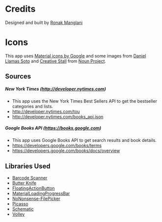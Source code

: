 # Credits
Designed and built by [Ronak Manglani][1]


# Icons
This app uses [Material icons by Google][2] and some images from [Daniel Llamas Soto][3] and [Creative Stall][4] from [Noun Project][5].


## Sources

##### New York Times (http://developer.nytimes.com)
* This app uses the New York Times Best Sellers API to get the bestseller categories and lists.
* http://developer.nytimes.com/tou
* http://developer.nytimes.com/books_api.json

##### Google Books API (https://books.google.com)
* This app uses Google Books API to get search results and book details.
* https://developers.google.com/books/terms
* https://developers.google.com/books/docs/overview


## Libraries Used
* [Barcode Scanner](https://github.com/dm77/barcodescanner)
* [Butter Knife](https://github.com/JakeWharton/butterknife)
* [FloatingActionButton](https://github.com/Clans/FloatingActionButton)
* [MaterialLoadingProgressBar](https://github.com/lsjwzh/MaterialLoadingProgressBar)
* [NoNonsense-FilePicker](https://github.com/spacecowboy/NoNonsense-FilePicker)
* [Picasso](https://github.com/square/picasso)
* [Schematic](https://github.com/SimonVT/schematic)
* [Volley](http://developer.android.com/training/volley/index.html)

 [1]: https://github.com/Ronak-LM
 [2]: https://design.google.com/icons/index.html
 [3]: https://thenounproject.com/yamasoto/
 [4]: https://thenounproject.com/creativestall/
 [5]: https://thenounproject.com/